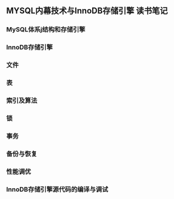 ## MYSQL内幕技术与InnoDB存储引擎 读书笔记

### MySQL体系j结构和存储引擎

### InnoDB存储引擎

### 文件

### 表

### 索引及算法

### 锁

### 事务

### 备份与恢复

### 性能调优

### InnoDB存储引擎源代码的编译与调试